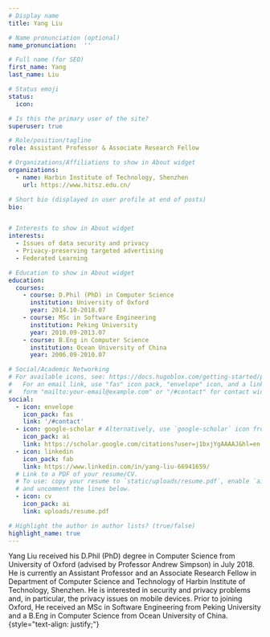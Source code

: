 ```yaml
---
# Display name
title: Yang Liu

# Name pronunciation (optional)
name_pronunciation:  ''

# Full name (for SEO)
first_name: Yang
last_name: Liu

# Status emoji
status:
  icon: 

# Is this the primary user of the site?
superuser: true

# Role/position/tagline
role: Assistant Professor & Associate Research Fellow 

# Organizations/Affiliations to show in About widget
organizations:
  - name: Harbin Institute of Technology, Shenzhen
    url: https://www.hitsz.edu.cn/

# Short bio (displayed in user profile at end of posts)
bio:


# Interests to show in About widget
interests:
  - Issues of data security and privacy
  - Privacy-preserving targeted advertising
  - Federated Learning

# Education to show in About widget
education:
  courses:
    - course: D.Phil (PhD) in Computer Science
      institution: University of Oxford
      year: 2014.10-2018.07
    - course: MSc in Software Engineering
      institution: Peking University
      year: 2010.09-2013.07
    - course: B.Eng in Computer Science
      institution: Ocean University of China
      year: 2006.09-2010.07

# Social/Academic Networking
# For available icons, see: https://docs.hugoblox.com/getting-started/page-builder/#icons
#   For an email link, use "fas" icon pack, "envelope" icon, and a link in the
#   form "mailto:your-email@example.com" or "/#contact" for contact widget.
social:
  - icon: envelope
    icon_pack: fas
    link: '/#contact'
  - icon: google-scholar # Alternatively, use `google-scholar` icon from `ai` icon pack
    icon_pack: ai
    link: https://scholar.google.com/citations?user=j1bxjYgAAAAJ&hl=en
  - icon: linkedin
    icon_pack: fab
    link: https://www.linkedin.com/in/yang-liu-66941659/
  # Link to a PDF of your resume/CV.
  # To use: copy your resume to `static/uploads/resume.pdf`, enable `ai` icons in `params.yaml`,
  # and uncomment the lines below.
  - icon: cv
    icon_pack: ai
    link: uploads/resume.pdf

# Highlight the author in author lists? (true/false)
highlight_name: true
---
```


Yang Liu received his D.Phil (PhD) degree in Computer Science from University of Oxford (advised by Professor Andrew Simpson) in July 2018. He is currently an Assistant Professor and an Associate Research Fellow in Department of Computer Science and Technology of Harbin Institute of Technology, Shenzhen. He is interested in security and privacy problems and, in particular, the privacy issues on mobile devices. Prior to joining Oxford, He received an MSc in Software Engineering from Peking University and a B.Eng in Computer Science from Ocean University of China.
{style="text-align: justify;"}
